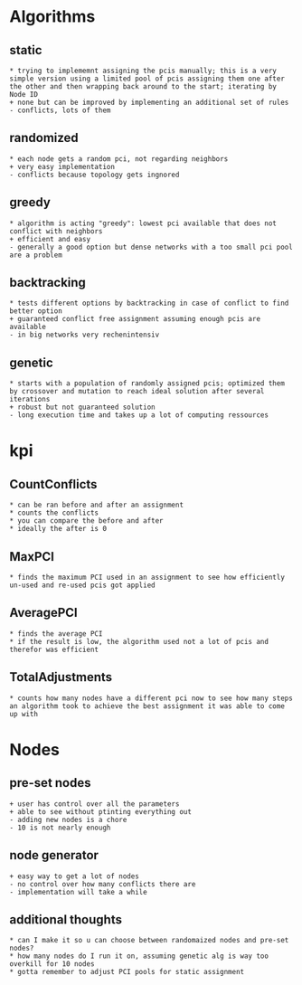 # Algorithms

## static
    * trying to implememnt assigning the pcis manually; this is a very simple version using a limited pool of pcis assigning them one after the other and then wrapping back around to the start; iterating by Node ID
    + none but can be improved by implementing an additional set of rules
    - conflicts, lots of them 

## randomized
    * each node gets a random pci, not regarding neighbors
    + very easy implementation
    - conflicts because topology gets ingnored

## greedy
    * algorithm is acting "greedy": lowest pci available that does not conflict with neighbors
    + efficient and easy
    - generally a good option but dense networks with a too small pci pool are a problem

## backtracking
    * tests different options by backtracking in case of conflict to find better option
    + guaranteed conflict free assignment assuming enough pcis are available
    - in big networks very rechenintensiv

## genetic
    * starts with a population of randomly assigned pcis; optimized them by crossover and mutation to reach ideal solution after several iterations
    + robust but not guaranteed solution
    - long execution time and takes up a lot of computing ressources

# kpi

## CountConflicts
    * can be ran before and after an assignment
    * counts the conflicts
    * you can compare the before and after
    * ideally the after is 0

## MaxPCI
    * finds the maximum PCI used in an assignment to see how efficiently un-used and re-used pcis got applied

## AveragePCI
    * finds the average PCI
    * if the result is low, the algorithm used not a lot of pcis and therefor was efficient

## TotalAdjustments
    * counts how many nodes have a different pci now to see how many steps an algorithm took to achieve the best assignment it was able to come up with

# Nodes

## pre-set nodes
    + user has control over all the parameters
    + able to see without ptinting everything out
    - adding new nodes is a chore
    - 10 is not nearly enough

## node generator
    + easy way to get a lot of nodes
    - no control over how many conflicts there are
    - implementation will take a while 

## additional thoughts
    * can I make it so u can choose between randomaized nodes and pre-set nodes?
    * how many nodes do I run it on, assuming genetic alg is way too overkill for 10 nodes
    * gotta remember to adjust PCI pools for static assignment
